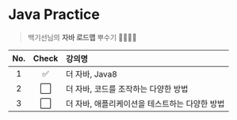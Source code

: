 # Java Practice

> 백기선님의 **자바 로드맵** 뿌수기 👊🏻👊🏻

| No. | Check | 강의명                        |
|:---:|:-----:|:---------------------------|
|  1  |   ✅   | 더 자바, Java8                |
|  2  |   ⬜   | 더 자바, 코드를 조작하는 다양한 방법      |
|  3  |   ⬜   | 더 자바, 애플리케이션을 테스트하는 다양한 방법 |